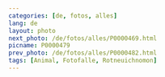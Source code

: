 ```yaml
---
categories: [de, fotos, alles]
lang: de
layout: photo
next_photo: /de/fotos/alles/P0000469.html
picname: P0000479
prev_photo: /de/fotos/alles/P0000482.html
tags: [Animal, Fotofalle, Rotneuichnomon]
---
```

